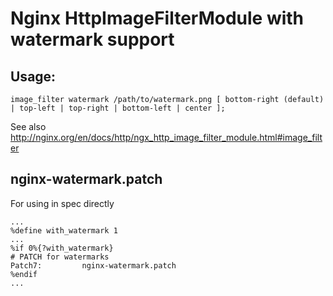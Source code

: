 # Nginx HttpImageFilterModule with watermark support

## Usage:

```
image_filter watermark /path/to/watermark.png [ bottom-right (default) | top-left | top-right | bottom-left | center ];
```

See also http://nginx.org/en/docs/http/ngx_http_image_filter_module.html#image_filter



## nginx-watermark.patch
For using in spec directly
```
...
%define with_watermark 1
...
%if 0%{?with_watermark}
# PATCH for watermarks
Patch7:         nginx-watermark.patch
%endif
...
```

